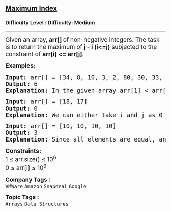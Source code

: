 <h2><a href="https://www.geeksforgeeks.org/problems/maximum-index3307/1">Maximum Index</a></h2><h3>Difficulty Level : Difficulty: Medium</h3><hr><div class="problems_problem_content__Xm_eO"><p><span style="font-size: 14pt;">Given an array,<strong> arr[] </strong>of<strong> </strong>non-negative integers. The task is to return the maximum of <strong>j - i (i&lt;=j)</strong>&nbsp;subjected to the constraint of <strong>arr[i] &lt;= arr[j]</strong>.</span></p>
<p><span style="font-size: 14pt;"><strong>Examples:</strong></span></p>
<pre><span style="font-size: 14pt;"><strong>Input: </strong>arr[] = [34, 8, 10, 3, 2, 80, 30, 33, 1]</span><br><span style="font-size: 14pt;"><strong>Output: </strong>6</span><br><span style="font-size: 14pt;"><strong>Explanation: </strong>In the given array arr[1] &lt; arr[7] satisfying the required condition (arr[i] &lt;= arr[j]) thus giving the maximum difference of j - i which is 7-1 = 6.</span></pre>
<pre><span style="font-size: 14pt;"><strong>Input: </strong>arr[] = [18, 17]</span><br><span style="font-size: 14pt;"><strong>Output: </strong>0</span><br><span style="font-size: 14pt;"><strong>Explanation:</strong> We can either take i and j as 0 and 0 or we cantake 1 and 1 both give the same result 0.</span></pre>
<pre><span style="font-size: 14pt;"><strong>Input: </strong>arr[] = [10, 10, 10, 10]</span><br><span style="font-size: 14pt;"><strong>Output: </strong>3</span><br><span style="font-size: 14pt;"><strong>Explanation:</strong> Since all elements are equal, any pair of indices will satisfy the condition arr[i] &lt;= arr[j]. The maximum difference is between j = 3 and i = 0, resulting in j - i = 4.</span></pre>
<p><span style="font-size: 14pt;"><strong>Constraints:</strong><br>1 ≤ arr.size() ≤ 10<sup>6</sup><br>0 ≤ arr[i] ≤ 10<sup>9</sup></span></p></div><p><span style=font-size:18px><strong>Company Tags : </strong><br><code>VMWare</code>&nbsp;<code>Amazon</code>&nbsp;<code>Snapdeal</code>&nbsp;<code>Google</code>&nbsp;<br><p><span style=font-size:18px><strong>Topic Tags : </strong><br><code>Arrays</code>&nbsp;<code>Data Structures</code>&nbsp;